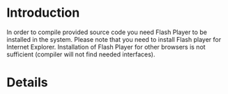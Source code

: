 # Introduction #

In order to compile provided source code you need Flash Player to be installed in the system. Please note that you need to install Flash player for Internet Explorer. Installation of Flash Player for other browsers is not sufficient (compiler will not find needed interfaces).


# Details #